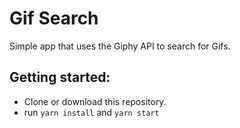 # Gif Search

Simple app that uses the Giphy API to search for Gifs.

## Getting started:

* Clone or download this repository.
* run `yarn install` and `yarn start`


<!-- ## Technologies

This app was built with: -->

<!-- * React - Using the create-react-app module.
* Snoowrap - A Reddit API wrapper.
* React Router - For routing to comments page.
* Jest + Enzyme - For component testing. -->